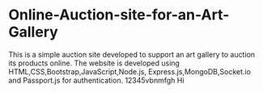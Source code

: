 # Online-Auction-site-for-an-Art-Gallery
This is a simple auction site developed to support an art gallery to auction its products online. The website is developed using HTML,CSS,Bootstrap,JavaScript,Node.js, Express.js,MongoDB,Socket.io and Passport.js for authentication. 12345vbnmfgh Hi
